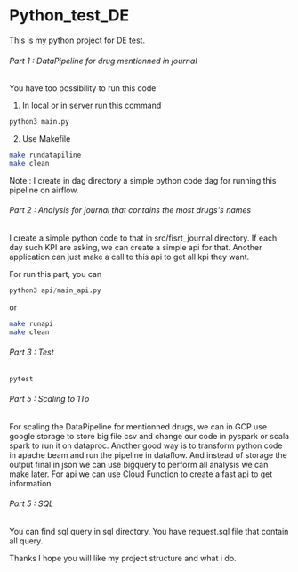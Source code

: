 # Python_test_DEThis is my python project for DE test. ###### Part 1 : DataPipeline for drug mentionned in journalYou have too possibility to run this code 1. In local or in server run this command ```python python3 main.py```2. Use Makefile ```shmake rundatapiline make clean```Note : I create in dag directory a simple python code dag for running this pipeline on airflow. ###### Part 2 : Analysis for journal that contains the most drugs's namesI create a simple python code to that in src/fisrt_journal directory. If each day such KPI are asking, we can create a simple api for that. Another application can just make a call to this api to get all kpi they want. For run this part, you can ```python python3 api/main_api.py```or ```shmake runapi make clean```###### Part 3 : Test```shpytest```###### Part 5 : Scaling to 1ToFor scaling the DataPipeline for mentionned drugs, we can in GCP use google storage to store big file csv and change our code in pyspark or scala spark to run it on dataproc. Another good way is to transform python code in apache beam and run the pipeline in dataflow. And instead of storage the output final in json we can use bigquery to perform all analysis we can make later. For api we can use Cloud Function to create a fast api to get information. ###### Part 5 : SQL You can find sql query in sql directory. You have request.sql file that contain all query. Thanks I hope you will like my project structure and what i do. 